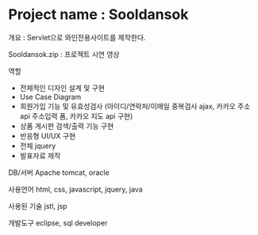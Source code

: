 # Project name : Sooldansok
개요 : Servlet으로 와인전용사이트를 제작한다.

Sooldansok.zip : 프로젝트 시연 영상

역할
- 전체적인 디자인 설계 및 구현
- Use Case Diagram
- 회원가입 기능 및 유효성검사
  (아이디/연락처/이메일 중복검사 ajax, 카카오 주소 api 주소입력 폼, 카카오 지도 api 구현)
- 상품 게시판 검색/출력 기능 구현
- 반응형 UI/UX 구현
- 전체 jquery
- 발표자료 제작

DB/서버
Apache tomcat, oracle

사용언어
html, css, javascript, jquery, java

사용된 기술
jstl, jsp

개발도구
eclipse, sql developer

